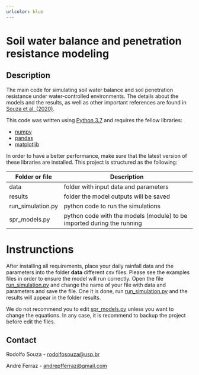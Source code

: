 ```yaml
---
urlcolor: blue
---
```


# Soil water balance and penetration resistance modeling


## Description

The main code for simulating soil water balance and soil penetration resistance under water-controlled environments.
The details about the models and the results, as well as other important references are found in [Souza et al. (2020)](doi).

This code was written using [Python 3.7](https://www.python.org/) and requires the fellow libraries:

- [numpy](https://numpy.org/)
- [pandas](https://pandas.pydata.org/)
- [matplotlib](https://matplotlib.org/)

In order to have a better performance, make sure that the latest version of these libraries are installed.
This project is structured as the following:

|Folder or file     |Description                                                             |
|-------------------|------------------------------------------------------------------------|
|data               | folder with input data and parameters                                  |
|results            | folder the model outputs will be saved                                 |
|run\_simulation.py | python code to run the simulations                                     |
|spr\_models.py     | python code with the models (module) to be imported during the running |


# Instrunctions

After installing all requirements, place your daily rainfall data and the parameters into the folder **data** different csv files.
Please see the examples files in order to ensure the model will run correctly.
Open the file [run_simulation.py](run_simulation.py) and change the name of your file with data and parameters and save the file.
One it is done, run [run_simulation.py](run_simulation.py) and the results will appear in the folder results.

We do not recommend you to edit [spr_models.py](spr_models.py) unless you want to change the equations.
In any case, it is recommend to backup the project before edit the files.


## Contact

Rodolfo Souza - rodolfosouza@usp.br

André Ferraz - andrepfferraz@gmail.com

